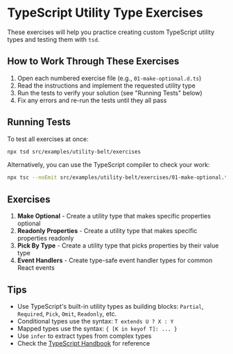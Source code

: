 # TypeScript Utility Type Exercises

These exercises will help you practice creating custom TypeScript utility types and testing them with `tsd`.

## How to Work Through These Exercises

1. Open each numbered exercise file (e.g., `01-make-optional.d.ts`)
2. Read the instructions and implement the requested utility type
3. Run the tests to verify your solution (see "Running Tests" below)
4. Fix any errors and re-run the tests until they all pass

## Running Tests

To test all exercises at once:
```bash
npx tsd src/examples/utility-belt/exercises
```

Alternatively, you can use the TypeScript compiler to check your work:
```bash
npx tsc --noEmit src/examples/utility-belt/exercises/01-make-optional.test-d.ts
```

## Exercises

1. **Make Optional** - Create a utility type that makes specific properties optional
2. **Readonly Properties** - Create a utility type that makes specific properties readonly
3. **Pick By Type** - Create a utility type that picks properties by their value type
4. **Event Handlers** - Create type-safe event handler types for common React events

## Tips

- Use TypeScript's built-in utility types as building blocks: `Partial`, `Required`, `Pick`, `Omit`, `Readonly`, etc.
- Conditional types use the syntax: `T extends U ? X : Y`
- Mapped types use the syntax: `{ [K in keyof T]: ... }`
- Use `infer` to extract types from complex types
- Check the [TypeScript Handbook](https://www.typescriptlang.org/docs/handbook/utility-types.html) for reference
